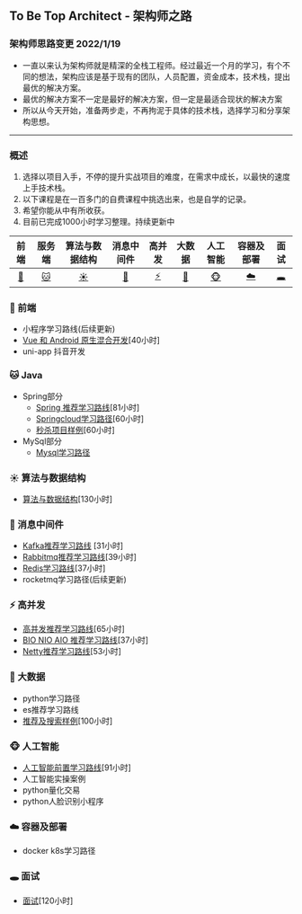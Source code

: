 ﻿## To Be Top Architect  -  架构师之路

### 架构师思路变更 2022/1/19
+ 一直以来认为架构师就是精深的全栈工程师。经过最近一个月的学习，有个不同的想法，架构应该是基于现有的团队，人员配置，资金成本，技术栈，提出最优的解决方案。
+ 最优的解决方案不一定是最好的解决方案，但一定是最适合现状的解决方案
+ 所以从今天开始，准备两步走，不再拘泥于具体的技术栈，选择学习和分享架构思想。



--------------------------------------------------------------------------------------------------------
### 概述 
1. 选择以项目入手，不停的提升实战项目的难度，在需求中成长，以最快的速度上手技术栈。
2. 以下课程是在一百多门的自费课程中挑选出来，也是自学的记录。
3. 希望你能从中有所收获。
4. 目前已完成1000小时学习整理。持续更新中

| 前端 | 服务端 |算法与数据结构 | 消息中间件 | 高并发 | 大数据 | 人工智能 | 容器及部署 | 面试| 
| :-----------------------------:      | :----: | :----: | :-----: | :------: | :----------: | :--------------: | :--------: |  :--------: | 
| [:dog:](#dog-前端)  | [:cat:](#cat-Java) | [:sunny:](#sunny-算法与数据结构) | [:ship:](#ship-消息中间件) | [:zap:](#zap-高并发) | [:ocean:](#ocean-大数据) | [:monkey_face:](#monkey_face-人工智能) | [:cloud:](#cloud-容器及部署) | [:hole:](#hole-面试)


### :dog: 前端
   +  小程序学习路线(后续更新)
   +  [Vue 和 Android 原生混合开发](https://github.com/NewPracticer/Vue-And-Android-Mix)[40小时]
   +  uni-app 抖音开发
 
### :cat: Java
   +  Spring部分
	    + [Spring 推荐学习路线](https://github.com/NewPracticer/SpringStudyRote)[81小时]
	    + [Springcloud学习路径](https://github.com/NewPracticer/SpringCloudRoute)[60小时]
	    + [秒杀项目样例](https://github.com/NewPracticer/SpikeExample)[60小时]
   +  MySql部分
	    + [Mysql学习路径](https://github.com/NewPracticer/MySQL-Route)

### :sunny: 算法与数据结构
   + [算法与数据结构](https://github.com/NewPracticer/DataStructure)[130小时]
   
   
### :ship: 消息中间件
   + [Kafka推荐学习路线](https://github.com/NewPracticer/KafkaStudyRoute) [31小时]
   + [Rabbitmq推荐学习路线](https://github.com/NewPracticer/RabbbitStudy)[39小时]
   + [Redis学习路线](https://github.com/NewPracticer/RedisRoute)[37小时]
   +  rocketmq学习路径(后续更新)
   
   
### :zap: 高并发
   + [高并发推荐学习路线](https://github.com/NewPracticer/HighConcurrency)[65小时]
   + [BIO NIO AIO 推荐学习路线](https://github.com/NewPracticer/BIONIOAIO)[37小时]
   + [Netty推荐学习路线](https://github.com/NewPracticer/netty)[53小时]
   
### :ocean: 大数据
   +  python学习路径
   +  es推荐学习路线
   +  [推荐及搜索样例](https://github.com/NewPracticer/SearchRecommend)[100小时]
   
### :monkey_face: 人工智能
   +  [人工智能前置学习路线](https://github.com/NewPracticer/Artificial-intelligence-Pre)[91小时]
   +  人工智能实操案例
   +  python量化交易
   +  python人脸识别小程序
   
### :cloud: 容器及部署
   + docker k8s学习路径

### :hole: 面试
   + [面试](https://github.com/NewPracticer/Interview)[120小时]
   